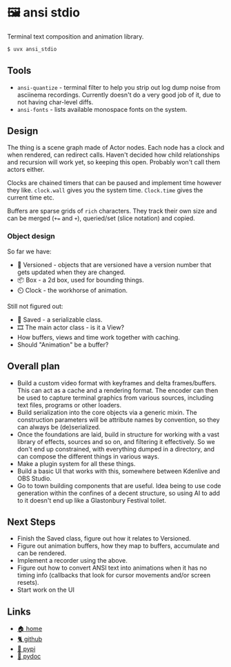 # 🖼️ ansi stdio

Terminal text composition and animation library.

```sh
$ uvx ansi_stdio
```

## Tools

* `ansi-quantize` - terminal filter to help you strip out log dump noise from
  asciinema recordings. Currently doesn't do a very good job of it, due to
  not having char-level diffs.
* `ansi-fonts` - lists available monospace fonts on the system.

## Design

The thing is a scene graph made of Actor nodes. Each node has a clock and when
rendered, can redirect calls. Haven't decided how child relationships and
recursion will work yet, so keeping this open. Probably won't call them actors
either.

Clocks are chained timers that can be paused and implement time however they
like. `clock.wall` gives you the system time. `Clock.time` gives the current
time etc.

Buffers are sparse grids of `rich` characters. They track their own size and
can be merged (`+=` and `+`), queried/set (slice notation) and copied.

### Object design

So far we have:

* 🔢 Versioned - objects that are versioned have a version number that gets
  updated when they are changed.
* 📦 Box - a 2d box, used for bounding things.
* ⏲️ Clock - the workhorse of animation.

Still not figured out:

* 💾 Saved - a serializable class.
* 🎞️ The main actor class - is it a View?
* How buffers, views and time work together with caching.
* Should "Animation" be a buffer?

## Overall plan

* Build a custom video format with keyframes and delta frames/buffers. This can
  act as a cache and a rendering format. The encoder can then be used to
  capture terminal graphics from various sources, including text files,
  programs or other loaders.
* Build serialization into the core objects via a generic mixin. The
  construction parameters will be attribute names by convention, so they can
  always be (de)serialized.
* Once the foundations are laid, build in structure for working with a vast
  library of effects, sources and so on, and filtering it effectively. So we
  don't end up constrained, with everything dumped in a directory, and can
  compose the different things in various ways.
* Make a plugin system for all these things.
* Build a basic UI that works with this, somewhere between Kdenlive and OBS
  Studio.
* Go to town building components that are useful. Idea being to use code
  generation within the confines of a decent structure, so using AI to add
  to it doesn't end up like a Glastonbury Festival toilet.

## Next Steps

* Finish the Saved class, figure out how it relates to Versioned.
* Figure out animation buffers, how they map to buffers, accumulate and can
  be rendered.
* Implement a recorder using the above.
* Figure out how to convert ANSI text into animations when it has no timing
  info (callbacks that look for cursor movements and/or screen resets).
* Start work on the UI

## Links

* [🏠 home](https://bitplane.net/dev/python/ansi-stdio)
* [🐈 github](https://github.com/bitplane/ansi-stdio)
* [🐍 pypi](https://pypi.org/project/ansi-stdio)
* [📖 pydoc](https://bitplane.net/dev/python/ansi-stdio/pydoc)

